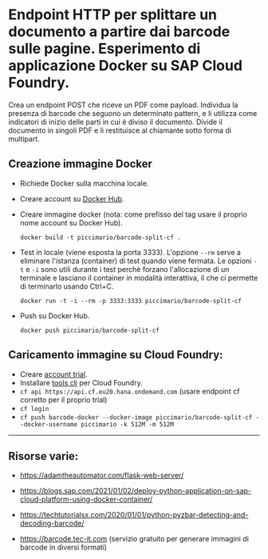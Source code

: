 # Endpoint HTTP per splittare un documento a partire dai barcode sulle pagine. Esperimento di applicazione Docker su SAP Cloud Foundry.

Crea un endpoint POST che riceve un PDF come payload. Individua la presenza di barcode che seguono un determinato pattern, e li utilizza come indicatori di inizio delle parti in cui è diviso il documento. Divide il documento in singoli PDF e li restituisce al chiamante sotto forma di multipart.

## Creazione immagine Docker

- Richiede Docker sulla macchina locale.

- Creare account su [Docker Hub](https://hub.docker.com/).

- Creare immagine docker (nota: come prefisso del tag usare il proprio nome account su Docker Hub).

	`docker build -t piccimario/barcode-split-cf .`

- Test in locale (viene esposta la porta 3333). L'opzione `--rm` serve a eliminare l'istanza (container) di test quando viene fermata. Le opzioni `-t` e `-i` sono utili durante i test perchè forzano l'allocazione di un terminale e lasciano il container in modalità interattiva, il che ci permette di terminarlo usando Ctrl+C.

	`docker run -t -i --rm -p 3333:3333 piccimario/barcode-split-cf`

- Push su Docker Hub.

	`docker push piccimario/barcode-split-cf`

## Caricamento immagine su Cloud Foundry:

- Creare [account trial](https://account.hanatrial.ondemand.com/trial/#/home/trial).
- Installare [tools cli](https://github.com/cloudfoundry/cli/releases) per Cloud Foundry.
- `cf api https://api.cf.eu20.hana.ondemand.com` (usare endpoint cf corretto per il proprio trial)
- `cf login`
- `cf push barcode-docker --docker-image piccimario/barcode-split-cf --docker-username piccimario -k 512M -m 512M`

---

## Risorse varie:

- https://adamtheautomator.com/flask-web-server/

- https://blogs.sap.com/2021/01/02/deploy-python-application-on-sap-cloud-platform-using-docker-container/

- https://techtutorialsx.com/2020/01/01/python-pyzbar-detecting-and-decoding-barcode/

- https://barcode.tec-it.com (servizio gratuito per generare immagini di barcode in diversi formati)